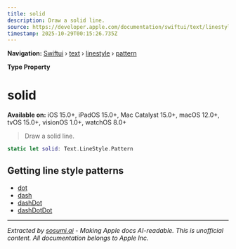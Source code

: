 ```yaml
---
title: solid
description: Draw a solid line.
source: https://developer.apple.com/documentation/swiftui/text/linestyle/pattern/solid
timestamp: 2025-10-29T00:15:26.735Z
---
```


**Navigation:** [Swiftui](/documentation/swiftui) › [text](/documentation/swiftui/text) › [linestyle](/documentation/swiftui/text/linestyle) › [pattern](/documentation/swiftui/text/linestyle/pattern)

**Type Property**

# solid

**Available on:** iOS 15.0+, iPadOS 15.0+, Mac Catalyst 15.0+, macOS 12.0+, tvOS 15.0+, visionOS 1.0+, watchOS 8.0+

> Draw a solid line.

```swift
static let solid: Text.LineStyle.Pattern
```

## Getting line style patterns

- [dot](/documentation/swiftui/text/linestyle/pattern/dot)
- [dash](/documentation/swiftui/text/linestyle/pattern/dash)
- [dashDot](/documentation/swiftui/text/linestyle/pattern/dashdot)
- [dashDotDot](/documentation/swiftui/text/linestyle/pattern/dashdotdot)

---

*Extracted by [sosumi.ai](https://sosumi.ai) - Making Apple docs AI-readable.*
*This is unofficial content. All documentation belongs to Apple Inc.*
